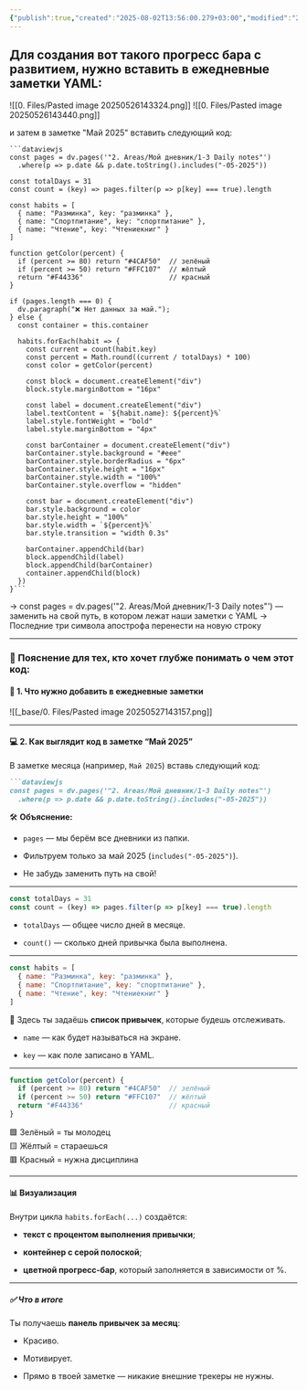 ```yaml
---
{"publish":true,"created":"2025-08-02T13:56:00.279+03:00","modified":"2025-08-02T13:56:00.287+03:00","cssclasses":""}
---
```


## Для создания вот такого прогресс бара с развитием, нужно вставить в ежедневные заметки YAML:

![[0. Files/Pasted image 20250526143324.png]]
![[0. Files/Pasted image 20250526143440.png]]


и затем в заметке "Май 2025" вставить следующий код:

```
```dataviewjs
const pages = dv.pages('"2. Areas/Мой дневник/1-3 Daily notes"')
  .where(p => p.date && p.date.toString().includes("-05-2025"))

const totalDays = 31
const count = (key) => pages.filter(p => p[key] === true).length

const habits = [
  { name: "Разминка", key: "разминка" },
  { name: "Спортпитание", key: "спортпитание" },
  { name: "Чтение", key: "Чтениекниг" }
]

function getColor(percent) {
  if (percent >= 80) return "#4CAF50"  // зелёный
  if (percent >= 50) return "#FFC107"  // жёлтый
  return "#F44336"                     // красный
}

if (pages.length === 0) {
  dv.paragraph("❌ Нет данных за май.");
} else {
  const container = this.container

  habits.forEach(habit => {
    const current = count(habit.key)
    const percent = Math.round((current / totalDays) * 100)
    const color = getColor(percent)

    const block = document.createElement("div")
    block.style.marginBottom = "16px"

    const label = document.createElement("div")
    label.textContent = `${habit.name}: ${percent}%`
    label.style.fontWeight = "bold"
    label.style.marginBottom = "4px"

    const barContainer = document.createElement("div")
    barContainer.style.background = "#eee"
    barContainer.style.borderRadius = "6px"
    barContainer.style.height = "16px"
    barContainer.style.width = "100%"
    barContainer.style.overflow = "hidden"

    const bar = document.createElement("div")
    bar.style.background = color
    bar.style.height = "100%"
    bar.style.width = `${percent}%`
    bar.style.transition = "width 0.3s"

    barContainer.appendChild(bar)
    block.appendChild(label)
    block.appendChild(barContainer)
    container.appendChild(block)
  })
}```
```

-> const pages = dv.pages('"2. Areas/Мой дневник/1-3 Daily notes"') — заменить на свой путь, в котором лежат наши заметки с YAML
-> Последние три символа апострофа перенести на новую строку


---

### 🧠 Пояснение для тех, кто хочет глубже понимать о чем этот код:

#### 📁 1. Что нужно добавить в ежедневные заметки

![[_base/0. Files/Pasted image 20250527143157.png]]


---

#### 💻 2. Как выглядит код в заметке “Май 2025”

В заметке месяца (например, `Май 2025`) вставь следующий код:

````markdown
```dataviewjs
const pages = dv.pages('"2. Areas/Мой дневник/1-3 Daily notes"')
  .where(p => p.date && p.date.toString().includes("-05-2025"))
````

🛠 **Объяснение:**

- `pages` — мы берём все дневники из папки.
    
- Фильтруем только за май 2025 (`includes("-05-2025")`).
    
- Не забудь заменить путь на свой!
    

---

```js
const totalDays = 31
const count = (key) => pages.filter(p => p[key] === true).length
```

- `totalDays` — общее число дней в месяце.
    
- `count()` — сколько дней привычка была выполнена.
    

---

```js
const habits = [
  { name: "Разминка", key: "разминка" },
  { name: "Спортпитание", key: "спортпитание" },
  { name: "Чтение", key: "Чтениекниг" }
]
```

🔑 Здесь ты задаёшь **список привычек**, которые будешь отслеживать.

- `name` — как будет называться на экране.
    
- `key` — как поле записано в YAML.
    

---

```js
function getColor(percent) {
  if (percent >= 80) return "#4CAF50"  // зелёный
  if (percent >= 50) return "#FFC107"  // жёлтый
  return "#F44336"                     // красный
}
```

🟩 Зелёный = ты молодец  
🟨 Жёлтый = стараешься  
🟥 Красный = нужна дисциплина

---

#### 📊 Визуализация

Внутри цикла `habits.forEach(...)` создаётся:

- **текст с процентом выполнения привычки**;
    
- **контейнер с серой полоской**;
    
- **цветной прогресс-бар**, который заполняется в зависимости от %.
    

---

##### ✅ Что в итоге

Ты получаешь **панель привычек за месяц**:

- Красиво.
    
- Мотивирует.
    
- Прямо в твоей заметке — никакие внешние трекеры не нужны.
    
